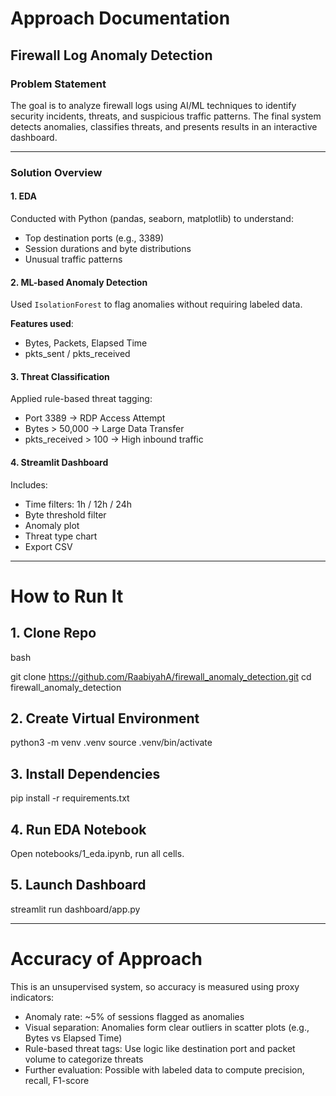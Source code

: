 # Approach Documentation

## Firewall Log Anomaly Detection

### Problem Statement
The goal is to analyze firewall logs using AI/ML techniques to identify security incidents, threats, and suspicious traffic patterns. The final system detects anomalies, classifies threats, and presents results in an interactive dashboard.

---

### Solution Overview

#### 1. EDA
Conducted with Python (pandas, seaborn, matplotlib) to understand:
- Top destination ports (e.g., 3389)
- Session durations and byte distributions
- Unusual traffic patterns

#### 2. ML-based Anomaly Detection
Used `IsolationForest` to flag anomalies without requiring labeled data.

**Features used**:
- Bytes, Packets, Elapsed Time
- pkts_sent / pkts_received

#### 3. Threat Classification
Applied rule-based threat tagging:
- Port 3389 → RDP Access Attempt
- Bytes > 50,000 → Large Data Transfer
- pkts_received > 100 → High inbound traffic

#### 4. Streamlit Dashboard
Includes:
- Time filters: 1h / 12h / 24h
- Byte threshold filter
- Anomaly plot
- Threat type chart
- Export CSV

---
# How to Run It

## 1. Clone Repo

bash

git clone https://github.com/RaabiyahA/firewall_anomaly_detection.git
cd firewall_anomaly_detection


## 2. Create Virtual Environment

python3 -m venv .venv
source .venv/bin/activate

## 3. Install Dependencies

pip install -r requirements.txt

## 4. Run EDA Notebook

Open notebooks/1_eda.ipynb, run all cells.

## 5. Launch Dashboard

streamlit run dashboard/app.py

___

# Accuracy of Approach

This is an unsupervised system, so accuracy is measured using proxy indicators:

- Anomaly rate: ~5% of sessions flagged as anomalies
- Visual separation: Anomalies form clear outliers in scatter plots (e.g., Bytes vs Elapsed Time)
- Rule-based threat tags: Use logic like destination port and packet volume to categorize threats
- Further evaluation: Possible with labeled data to compute precision, recall, F1-score
